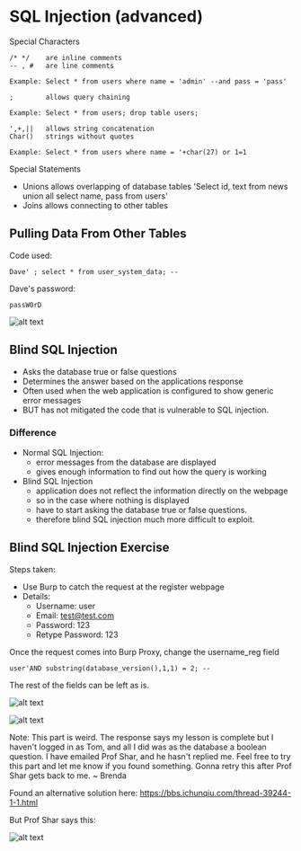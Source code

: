 # SQL Injection (advanced)
Special Characters
```
/* */ 	 are inline comments
-- , # 	 are line comments

Example: Select * from users where name = 'admin' --and pass = 'pass'
```

```
;        allows query chaining

Example: Select * from users; drop table users;
```

```
',+,||	 allows string concatenation
Char()	 strings without quotes

Example: Select * from users where name = '+char(27) or 1=1
```

Special Statements
- Unions	allows overlapping of database tables 'Select id, text from news union all select name, pass from users'
- Joins allows connecting to other tables

## Pulling Data From Other Tables
Code used:
```
Dave' ; select * from user_system_data; --
```

Dave's password:
```
passW0rD
```

![alt text](https://raw.githubusercontent.com/brendaang/OWASP-WebGoat-Exercises/master/Images/3%20pulling%20data%20from%20other%20tables.PNG?token=ANjmpjtrBwt5Xner3U9Ab5iw9YyQ3HF-ks5buFlnwA%3D%3D)

## Blind SQL Injection
- Asks the database true or false questions
- Determines the answer based on the applications response
- Often used when the web application is configured to show generic error messages
- BUT has not mitigated the code that is vulnerable to SQL injection.

### Difference
- Normal SQL Injection:
  - error messages from the database are displayed
  - gives enough information to find out how the query is working
- Blind SQL Injection
  - application does not reflect the information directly on the webpage
  - so in the case where nothing is displayed
  - have to start asking the database true or false questions.
  - therefore blind SQL injection much more difficult to exploit.

## Blind SQL Injection Exercise
Steps taken:
- Use Burp to catch the request at the register webpage
- Details:
  - Username: user
  - Email: test@test.com
  - Password: 123
  - Retype Password: 123

Once the request comes into Burp Proxy, change the username_reg field
```
user'AND substring(database_version(),1,1) = 2; --
```

The rest of the fields can be left as is.

![alt text](https://raw.githubusercontent.com/brendaang/OWASP-WebGoat-Exercises/master/Images/4%20sqli%20burp%20request.PNG?token=ANjmpvbRGAnOFhcP3uWPspFu6D5QhviRks5buWiiwA%3D%3D)

![alt text](https://raw.githubusercontent.com/brendaang/OWASP-WebGoat-Exercises/master/Images/5%20sqli%20burp%20response.PNG?token=ANjmppN9tBXpVH662iJEkwHHsMhvFp1Nks5buWl2wA%3D%3D)

Note: This part is weird. The response says my lesson is complete but I haven't logged  in as Tom, and all I did was as the database a boolean question. I have emailed Prof Shar, and he hasn't replied me. Feel free to try this part and let me know if you found something. Gonna retry this after Prof Shar gets back to me.
~ Brenda

Found an alternative solution here:
https://bbs.ichunqiu.com/thread-39244-1-1.html

But Prof Shar says this:

![alt text](https://raw.githubusercontent.com/brendaang/OWASP-WebGoat-Exercises/master/Images/6%20response%20for%20adv%20sqli.PNG?token=ANjmpuf3F7JarJx3Z8ed86X-M4P0nDn4ks5buY-vwA%3D%3D)
